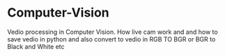 # Computer-Vision
Vedio processing in Computer Vision. How live cam work and and how to save vedio in python and also convert to vedio in RGB TO BGR or BGR to Black and White etc
